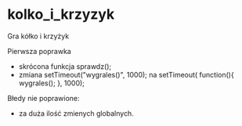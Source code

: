 # kolko_i_krzyzyk
Gra kółko i krzyżyk

Pierwsza poprawka 
  - skrócona funkcja sprawdz();
  - zmiana setTimeout("wygrales()", 1000); na setTimeout( function(){ wygrales(); }, 1000);
  
Błedy nie poprawione:
  - za duża ilość zmienych globalnych.
